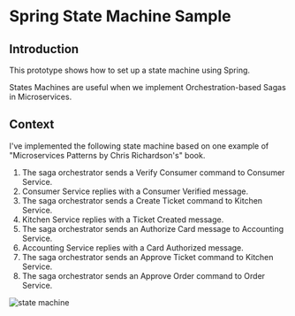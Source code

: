 # Spring State Machine Sample

## Introduction
This prototype shows how to set up a state machine using Spring.

States Machines are useful when we implement Orchestration-based Sagas in Microservices.

## Context
I've implemented the following state machine based on one example of "Microservices Patterns by  Chris Richardson's" book.
1. The saga orchestrator sends a Verify Consumer command to Consumer Service.
2. Consumer Service replies with a Consumer Verified message.
3. The saga orchestrator sends a Create Ticket command to Kitchen Service.
4. Kitchen Service replies with a Ticket Created message.
5. The saga orchestrator sends an Authorize Card message to Accounting Service.
6. Accounting Service replies with a Card Authorized message.
7. The saga orchestrator sends an Approve Ticket command to Kitchen Service.
8. The saga orchestrator sends an Approve Order command to Order Service.

![state machine](https://res.cloudinary.com/dmg0wwwhg/image/upload/v1608506875/zpyfkti8uhaug9qvdirm.png)

